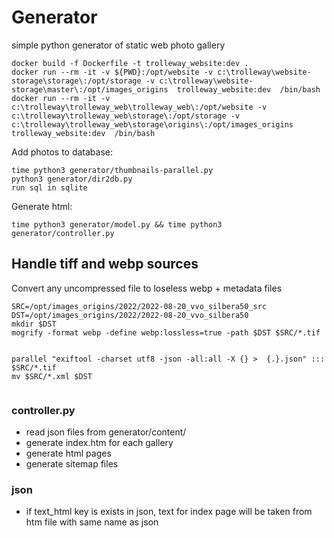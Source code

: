 
# Generator

simple python generator of static web photo gallery


```
docker build -f Dockerfile -t trolleway_website:dev .
docker run --rm -it -v ${PWD}:/opt/website -v c:\trolleway\website-storage\storage\:/opt/storage -v c:\trolleway\website-storage\master\:/opt/images_origins  trolleway_website:dev  /bin/bash
docker run --rm -it -v c:\trolleway\trolleway_web\trolleway_web\:/opt/website -v c:\trolleway\trolleway_web\storage\:/opt/storage -v c:\trolleway\trolleway_web\storage\origins\:/opt/images_origins  trolleway_website:dev  /bin/bash
```
Add photos to database:
```
time python3 generator/thumbnails-parallel.py
python3 generator/dir2db.py
run sql in sqlite 
```

Generate html:
```
time python3 generator/model.py && time python3 generator/controller.py
```

## Handle tiff and webp sources

Convert any uncompressed file to loseless webp + metadata files
```
SRC=/opt/images_origins/2022/2022-08-20_vvo_silbera50_src
DST=/opt/images_origins/2022/2022-08-20_vvo_silbera50
mkdir $DST
mogrify -format webp -define webp:lossless=true -path $DST $SRC/*.tif 


parallel "exiftool -charset utf8 -json -all:all -X {} >  {.}.json" ::: $SRC/*.tif
mv $SRC/*.xml $DST


```

### controller.py

* read json files from generator/content/
* generate index.htm for each gallery
* generate html pages
* generate sitemap files

### json 

* if text_html key is exists in json, text for index page will be taken from htm file with same name as json